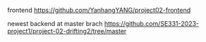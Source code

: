 frontend 
https://github.com/YanhangYANG/project02-frontend

newest backend at master brach
https://github.com/SE331-2023-project1/project-02-drifting2/tree/master
